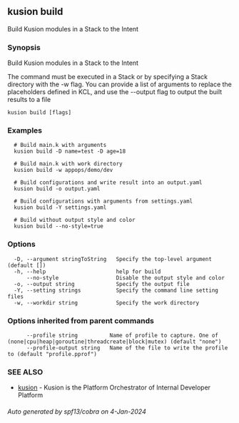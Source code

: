 ## kusion build

Build Kusion modules in a Stack to the Intent

### Synopsis

Build Kusion modules in a Stack to the Intent

 The command must be executed in a Stack or by specifying a Stack directory with the -w flag. You can provide a list of arguments to replace the placeholders defined in KCL, and use the --output flag to output the built results to a file

```
kusion build [flags]
```

### Examples

```
  # Build main.k with arguments
  kusion build -D name=test -D age=18
  
  # Build main.k with work directory
  kusion build -w appops/demo/dev
  
  # Build configurations and write result into an output.yaml
  kusion build -o output.yaml
  
  # Build configurations with arguments from settings.yaml
  kusion build -Y settings.yaml
  
  # Build without output style and color
  kusion build --no-style=true
```

### Options

```
  -D, --argument stringToString   Specify the top-level argument (default [])
  -h, --help                      help for build
      --no-style                  Disable the output style and color
  -o, --output string             Specify the output file
  -Y, --setting strings           Specify the command line setting files
  -w, --workdir string            Specify the work directory
```

### Options inherited from parent commands

```
      --profile string          Name of profile to capture. One of (none|cpu|heap|goroutine|threadcreate|block|mutex) (default "none")
      --profile-output string   Name of the file to write the profile to (default "profile.pprof")
```

### SEE ALSO

* [kusion](kusion.md)	 - Kusion is the Platform Orchestrator of Internal Developer Platform

###### Auto generated by spf13/cobra on 4-Jan-2024
